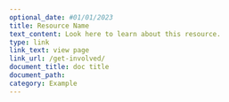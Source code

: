```yaml
---
optional_date: #01/01/2023
title: Resource Name
text_content: Look here to learn about this resource.
type: link
link_text: view page
link_url: /get-involved/
document_title: doc title
document_path: 
category: Example
---
```


